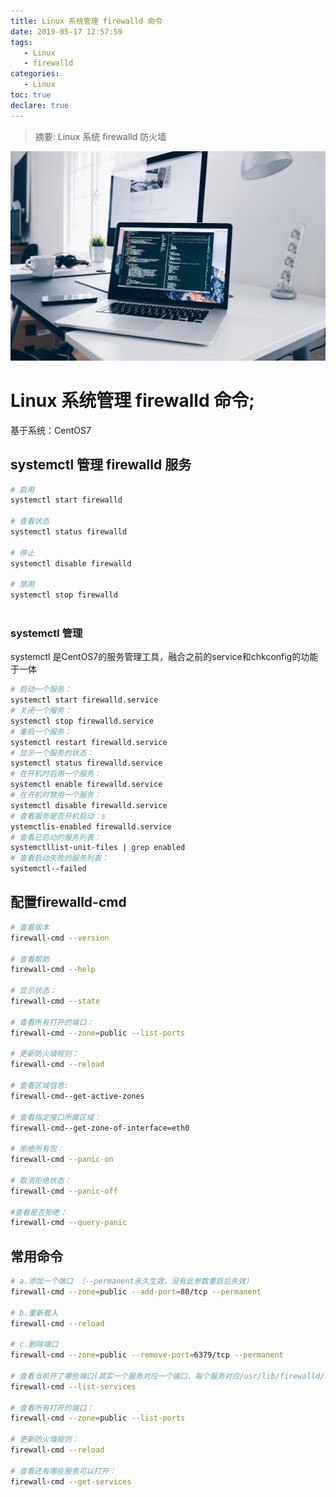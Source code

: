 ```yaml
---
title: Linux 系统管理 firewalld 命令
date: 2019-05-17 12:57:59
tags:
   - Linux
   - firewalld
categories:
   - Linux
toc: true
declare: true
---
```


> 摘要: Linux 系统 firewalld 防火墙

![](https://raw.githubusercontent.com/aikaiqiang/aikq-blog-comments/master/notepic/christopher-gower-291246-unsplash.jpg)

<!-- more -->
# Linux 系统管理 firewalld 命令;
基于系统：CentOS7

## systemctl 管理 firewalld 服务

```bash
# 启用
systemctl start firewalld
     
# 查看状态
systemctl status firewalld
     
# 停止
systemctl disable firewalld
     
# 禁用
systemctl stop firewalld
     
```

### systemctl 管理
systemctl 是CentOS7的服务管理工具，融合之前的service和chkconfig的功能于一体
```bash
# 启动一个服务：
systemctl start firewalld.service
# 关闭一个服务：
systemctl stop firewalld.service
# 重启一个服务：
systemctl restart firewalld.service
# 显示一个服务的状态：
systemctl status firewalld.service
# 在开机时启用一个服务：
systemctl enable firewalld.service
# 在开机时禁用一个服务：
systemctl disable firewalld.service
# 查看服务是否开机启动：s
ystemctlis-enabled firewalld.service
# 查看已启动的服务列表：
systemctllist-unit-files | grep enabled
# 查看启动失败的服务列表：
systemctl--failed
```

## 配置firewalld-cmd   
```bash
# 查看版本
firewall-cmd --version

# 查看帮助 
firewall-cmd --help

# 显示状态： 
firewall-cmd --state

# 查看所有打开的端口： 
firewall-cmd --zone=public --list-ports

# 更新防火墙规则： 
firewall-cmd --reload

# 查看区域信息:  
firewall-cmd--get-active-zones

# 查看指定接口所属区域： 
firewall-cmd--get-zone-of-interface=eth0

# 拒绝所有包：
firewall-cmd --panic-on

# 取消拒绝状态： 
firewall-cmd --panic-off

#查看是否拒绝： 
firewall-cmd --query-panic
```

## 常用命令
```bash
# a.添加一个端口 （--permanent永久生效，没有此参数重启后失效）
firewall-cmd --zone=public --add-port=80/tcp --permanent

# b.重新载入
firewall-cmd --reload

# c.删除端口
firewall-cmd --zone=public --remove-port=6379/tcp --permanent

# 查看当前开了哪些端口(其实一个服务对应一个端口，每个服务对应/usr/lib/firewalld/services下面一个xml文件)
firewall-cmd --list-services

# 查看所有打开的端口： 
firewall-cmd --zone=public --list-ports

# 更新防火墙规则： 
firewall-cmd --reload

# 查看还有哪些服务可以打开：
firewall-cmd --get-services
```